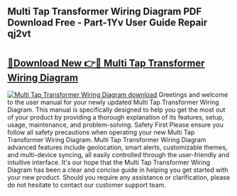 ## Multi Tap Transformer Wiring Diagram PDF Download Free - Part-1Yv User Guide Repair qj2vt

# <h2><a href="http://dfs0cy.blite.top/?on=Multi+Tap+Transformer+Wiring+Diagram">🔗Download New 👉🔴 Multi Tap Transformer Wiring Diagram</a></h2>

[![Multi Tap Transformer Wiring Diagram download](https://i.imgur.com/lujVjoI.png)](http://dfs0cy.blite.top/?on=Multi+Tap+Transformer+Wiring+Diagram)
Greetings and welcome to the user manual for your newly updated Multi Tap Transformer Wiring Diagram. This manual is specifically designed to help you get the most out of your product by providing a thorough explanation of its features, setup, usage, maintenance, and problem-solving. Safety First Please ensure you follow all safety precautions when operating your new Multi Tap Transformer Wiring Diagram. Multi Tap Transformer Wiring Diagram advanced features include geolocation, smart alerts, customizable themes, and multi-device syncing, all easily controlled through the user-friendly and intuitive interface. It's our hope that the Multi Tap Transformer Wiring Diagram has been a clear and concise guide in helping you get started with your new product. Should you require any assistance or clarification, please do not hesitate to contact our customer support team.
